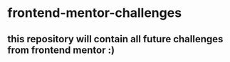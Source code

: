 # frontend-mentor-challenges
## this repository will contain all future challenges from frontend mentor :)
